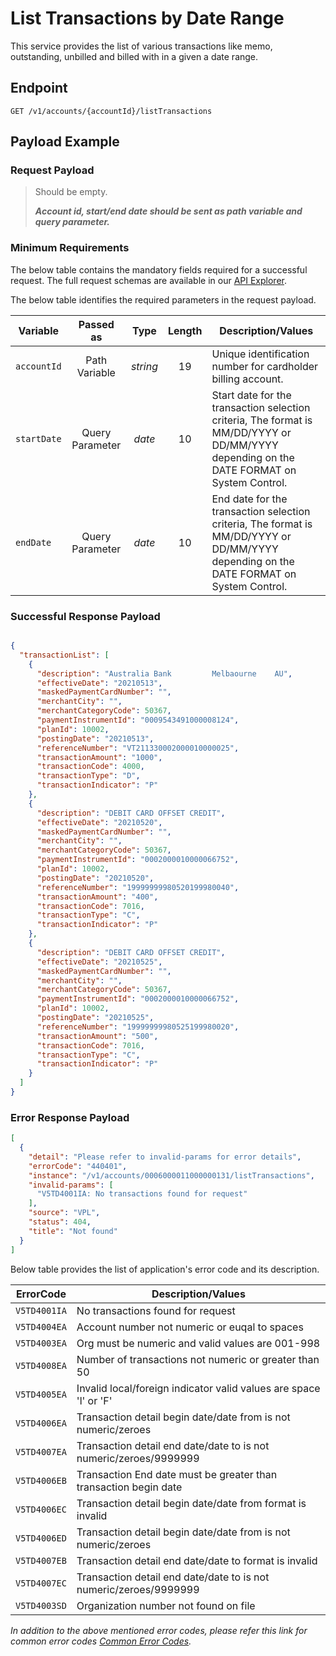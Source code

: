 # List Transactions by Date Range

This service provides the list of various transactions like memo, outstanding, unbilled and billed with in a given a date range. 

## Endpoint

`GET /v1/accounts/{accountId}/listTransactions`

## Payload Example

### Request Payload

>Should be empty. 
>
>***Account id, start/end date should be sent as path variable and query parameter.***


### Minimum Requirements

The below table contains the mandatory fields required for a successful request. The full request schemas are available in our [API Explorer](../api/?type=get&path=/v1/accounts/{accountId}/listTransactions).

The below table identifies the required parameters in the request payload.

| Variable | Passed as | Type | Length | Description/Values |
| -------- | :-------: | :--: | :------------: | ------------------ |
| `accountId` | Path Variable | *string* | 19 | Unique identification number for cardholder billing account. | 
| `startDate` | Query Parameter | *date* | 10 | Start date for the transaction selection criteria, The format is MM/DD/YYYY or DD/MM/YYYY depending on the DATE FORMAT on System Control. | 
| `endDate` | Query Parameter | *date* | 10 | End date for the transaction selection criteria, The format is MM/DD/YYYY or DD/MM/YYYY depending on the DATE FORMAT on System Control. |

### Successful Response Payload

```json

{
  "transactionList": [
    {
      "description": "Australia Bank         Melbaourne    AU",
      "effectiveDate": "20210513",
      "maskedPaymentCardNumber": "",
      "merchantCity": "",
      "merchantCategoryCode": 50367,
      "paymentInstrumentId": "0009543491000008124",
      "planId": 10002,
      "postingDate": "20210513",
      "referenceNumber": "VT211330002000010000025",
      "transactionAmount": "1000",
      "transactionCode": 4000,
      "transactionType": "D",
      "transactionIndicator": "P"
    },
    {
      "description": "DEBIT CARD OFFSET CREDIT",
      "effectiveDate": "20210520",
      "maskedPaymentCardNumber": "",
      "merchantCity": "",
      "merchantCategoryCode": 50367,
      "paymentInstrumentId": "0002000010000066752",
      "planId": 10002,
      "postingDate": "20210520",
      "referenceNumber": "19999999980520199980040",
      "transactionAmount": "400",
      "transactionCode": 7016,
      "transactionType": "C",
      "transactionIndicator": "P"
    },
    {
      "description": "DEBIT CARD OFFSET CREDIT",
      "effectiveDate": "20210525",
      "maskedPaymentCardNumber": "",
      "merchantCity": "",
      "merchantCategoryCode": 50367,
      "paymentInstrumentId": "0002000010000066752",
      "planId": 10002,
      "postingDate": "20210525",
      "referenceNumber": "19999999980525199980020",
      "transactionAmount": "500",
      "transactionCode": 7016,
      "transactionType": "C",
      "transactionIndicator": "P"
    }
  ]
}

```
### Error Response Payload

```json
[
  {
    "detail": "Please refer to invalid-params for error details",
    "errorCode": "440401",
    "instance": "/v1/accounts/0006000011000000131/listTransactions",
    "invalid-params": [
      "V5TD4001IA: No transactions found for request"
    ],
    "source": "VPL",
    "status": 404,
    "title": "Not found"
  }
]
```

Below table provides the list of application's error code and its description.

| ErrorCode |  Description/Values |
| --------  | ------------------ |
| `V5TD4001IA` | No transactions found for request |
| `V5TD4004EA` | Account number not numeric or euqal to spaces |
| `V5TD4003EA` | Org must be numeric and valid values are 001-998 |
| `V5TD4008EA` | Number of transactions not numeric or greater than 50 |
| `V5TD4005EA` | Invalid local/foreign indicator valid values are space 'l' or 'F' |
| `V5TD4006EA` | Transaction detail begin date/date from is not numeric/zeroes |
| `V5TD4007EA` | Transaction detail end date/date to is not numeric/zeroes/9999999 |
| `V5TD4006EB` | Transaction End date must be greater than transaction begin date |
| `V5TD4006EC` | Transaction detail begin date/date from format is invalid |
| `V5TD4006ED` | Transaction detail begin date/date from is not numeric/zeroes |
| `V5TD4007EB` | Transaction detail end date/date to format is invalid |
| `V5TD4007EC` | Transaction detail end date/date to is not numeric/zeroes/9999999 |
| `V5TD4003SD` | Organization number not found on file |



*In addition to the above mentioned error codes, please refer this link for common error codes [Common Error Codes](?path=docs/Common_Error_Code.md).*
